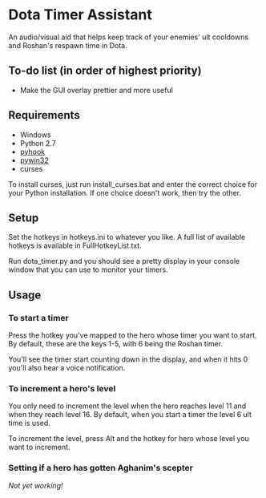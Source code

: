 # Dota Timer Assistant

An audio/visual aid that helps keep track of your enemies' ult cooldowns and Roshan's respawn time in Dota.

## To-do list (in order of highest priority)

+ Make the GUI overlay prettier and more useful

## Requirements

* Windows
* Python 2.7
* [pyhook](http://sourceforge.net/projects/pyhook/)
* [pywin32](http://sourceforge.net/projects/pywin32/)
* curses

To install curses, just run install_curses.bat and enter the correct choice for your Python installation. If one choice doesn't work, then try the other.

## Setup

Set the hotkeys in hotkeys.ini to whatever you like. A full list of available hotkeys is available in FullHotkeyList.txt.

Run dota_timer.py and you should see a pretty display in your console window that you can use to monitor your timers.

## Usage

### To start a timer

Press the hotkey you've mapped to the hero whose timer you want to start. By default, these are the keys 1-5, with 6 being the Roshan timer.

You'll see the timer start counting down in the display, and when it hits 0 you'll also hear a voice notification.

### To increment a hero's level

You only need to increment the level when the hero reaches level 11 and when they reach level 16. By default, when you start a timer the level 6 ult time is used.

To increment the level, press Alt and the hotkey for hero whose level you want to increment.

### Setting if a hero has gotten Aghanim's scepter

*Not yet working!*
